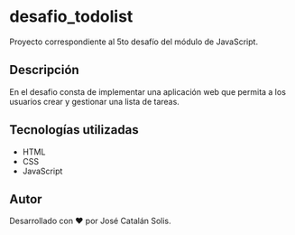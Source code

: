 # desafio_todolist
Proyecto correspondiente al 5to desafío del módulo de JavaScript.

## Descripción
En el desafio consta de implementar una aplicación web que permita a los usuarios crear y gestionar una lista de tareas.

## Tecnologías utilizadas
- HTML
- CSS
- JavaScript

## Autor
Desarrollado con ❤️ por José Catalán Solis.